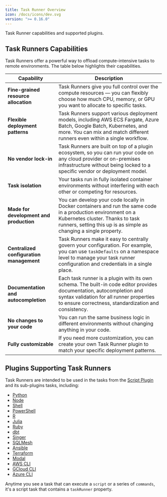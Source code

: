 ```yaml
---
title: Task Runner Overview
icon: /docs/icons/dev.svg
version: ">= 0.16.0"
---
```


Task Runner capabilities and supported plugins.

## Task Runners Capabilities

Task Runners offer a powerful way to offload compute-intensive tasks to remote environments. The table below highlights their capabilities.

| Capability                               | Description                                                                                                                                                                                                               |
|------------------------------------------|---------------------------------------------------------------------------------------------------------------------------------------------------------------------------------------------------------------------------|
| **Fine-grained resource allocation**     | Task Runners give you full control over the compute resources — you can flexibly choose how much CPU, memory, or GPU you want to allocate to specific tasks.                                                              |
| **Flexible deployment patterns**         | Task Runners support various deployment models, including AWS ECS Fargate, Azure Batch, Google Batch, Kubernetes, and more. You can mix and match different runners even within a single workflow.                        |
| **No vendor lock-in**                    | Task Runners are built on top of a plugin ecosystem, so you can run your code on any cloud provider or on-premises infrastructure without being locked to a specific vendor or deployment model.                          |
| **Task isolation**                       | Your tasks run in fully isolated container environments without interfering with each other or competing for resources.                                                                                                   |
| **Made for development and production**  | You can develop your code locally in Docker containers and run the same code in a production environment on a Kubernetes cluster. Thanks to task runners, setting this up is as simple as changing a single property.     |
| **Centralized configuration management** | Task Runners make it easy to centrally govern your configuration. For example, you can use `taskDefaults` on a namespace level to manage your task runner configuration and credentials in a single place.                |
| **Documentation and autocompletion**     | Each task runner is a plugin with its own schema. The built-in code editor provides documentation, autocompletion and syntax validation for all runner properties to ensure correctness, standardization and consistency. |
| **No changes to your code**              | You can run the same business logic in different environments without changing anything in your code.                                                                                                                     |
| **Fully customizable**                   | If you need more customization, you can create your own Task Runner plugin to match your specific deployment patterns.                                                                                                    |

## Plugins Supporting Task Runners
Task Runners are intended to be used in the tasks from the [Script Plugin](https://github.com/kestra-io/plugin-scripts) and its sub-plugins tasks, including:
- [Python](/plugins/plugin-script-python)
- [Node](/plugins/plugin-script-node)
- [Shell](/plugins/plugin-script-shell)
- [PowerShell](/plugins/plugin-script-powershell)
- [R](/plugins/plugin-script-r)
- [Julia](/plugins/plugin-script-julia)
- [Ruby](/plugins/plugin-script-ruby)
- [dbt](/plugins/plugin-dbt)
- [Singer](/plugins/plugin-singer)
- [SQLMesh](/plugins/plugin-sqlmesh)
- [Ansible](/plugins/plugin-ansible)
- [Terraform](/plugins/plugin-terraform)
- [Modal](/plugins/plugin-modal)
- [AWS CLI](/plugins/plugin-aws/tasks/cli/io.kestra.plugin.aws.cli.awscli)
- [GCloud CLI](/plugins/plugin-gcp/tasks/cli/io.kestra.plugin.gcp.cli.gcloudcli)
- [Azure CLI](/plugins/plugin-azure/tasks/cli/io.kestra.plugin.azure.cli.azcli)

Anytime you see a task that can execute a `script` or a series of `commands`, it's a script task that contains a `taskRunner` property.

